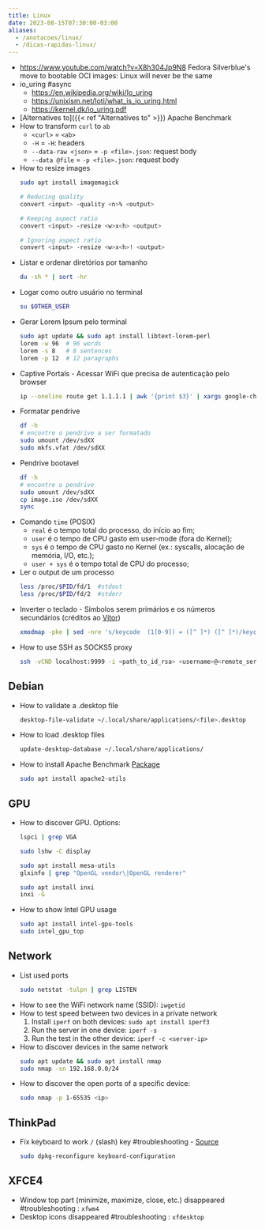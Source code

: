 ```yaml
---
title: Linux
date: 2023-08-15T07:30:00-03:00
aliases:
  - /anotacoes/linux/
  - /dicas-rapidas-linux/
---
```

- https://www.youtube.com/watch?v=X8h304Jp9N8 Fedora Silverblue's move to bootable OCI images: Linux will never be the same
- io_uring #async
	- https://en.wikipedia.org/wiki/Io_uring
	- https://unixism.net/loti/what_is_io_uring.html
	- https://kernel.dk/io_uring.pdf
- [Alternatives to]({{< ref "Alternatives to" >}}) Apache Benchmark
- How to transform `curl` to `ab`
	- `<curl>` = `<ab>`
	- `-H` = `-H`: headers
	- `--data-raw <json>` = `-p <file>.json`: request body
	- `--data @file` = `-p <file>.json`: request body
- How to resize images
	```bash
	sudo apt install imagemagick
	```
	```bash
	# Reducing quality
	convert <input> -quality <n>% <output>
	```
	```bash
	# Keeping aspect ratio
	convert <input> -resize <w>x<h> <output>
	```
	```bash
	# Ignoring aspect ratio
	convert <input> -resize <w>x<h>! <output>
	```
- Listar e ordenar diretórios por tamanho
	```bash
	du -sh * | sort -hr
	```
- Logar como outro usuário no terminal
	```bash
	su $OTHER_USER
	```
- Gerar Lorem Ipsum pelo terminal
	```bash
	sudo apt update && sudo apt install libtext-lorem-perl
	lorem -w 96  # 96 words
	lorem -s 8   # 8 sentences
	lorem -p 12  # 12 paragraphs
	```
- Captive Portals - Acessar WiFi que precisa de autenticação pelo browser
	```bash
	ip --oneline route get 1.1.1.1 | awk '{print $3}' | xargs google-chrome
	```
- Formatar pendrive
	```bash
	df -h 
	# encontre o pendrive a ser formatado
	sudo umount /dev/sdXX
	sudo mkfs.vfat /dev/sdXX
	```
- Pendrive bootavel
	```bash
	df -h
	# encontre o pendrive
	sudo umount /dev/sdXX
	cp image.iso /dev/sdXX
	sync
	```
- Comando `time` (POSIX)
	- `real` é o tempo total do processo, do início ao fim;
	- `user` é o tempo de CPU gasto em user-mode (fora do Kernel);
	- `sys` é o tempo de CPU gasto no Kernel (ex.: syscalls, alocação de memória, I/O, etc.);
	- `user + sys` é o tempo total de CPU do processo;
- Ler o output de um processo
	```bash
	less /proc/$PID/fd/1  #stdout
	less /proc/$PID/fd/2  #stderr
	```
- Inverter o teclado - Símbolos serem primários e os números secundários (créditos ao [Vítor](https://elmord.org/))
	```bash
	xmodmap -pke | sed -nre 's/keycode  (1[0-9]) = ([^ ]*) ([^ ]*)/keycode \1 = \3 \2/p' | xmodmap -
	```
- How to use SSH as SOCKS5 proxy
	```bash
	ssh -vCND localhost:9999 -i <path_to_id_rsa> <username>@<remote_server>
	```

## Debian
- How to validate a .desktop file
	```bash
	desktop-file-validate ~/.local/share/applications/<file>.desktop
	```
- How to load .desktop files
	```bash
	update-desktop-database ~/.local/share/applications/
	```
- How to install Apache Benchmark [Package](https://packages.debian.org/sid/apache2-utils)
	```bash
	sudo apt install apache2-utils
	```

## GPU
- How to discover GPU. Options:
	```bash
	lspci | grep VGA
	```
	```bash
	sudo lshw -C display
	```
	```bash
	sudo apt install mesa-utils
	glxinfo | grep "OpenGL vendor\|OpenGL renderer"
	```
	```bash
	sudo apt install inxi
	inxi -G
	```
	
- How to show Intel GPU usage
	```bash
	sudo apt install intel-gpu-tools
	sudo intel_gpu_top
	```

## Network
- List used ports
	```bash
	sudo netstat -tulpn | grep LISTEN
	```
- How to see the WiFi network name (SSID): `iwgetid`
- How to test speed between two devices in a private network
	1. Install `iperf` on both devices: `sudo apt install iperf3`
	2. Run the server in one device: `iperf -s`
	3. Run the test in the other device: `iperf -c <server-ip>`
- How to discover devices in the same network
	```bash
	sudo apt update && sudo apt install nmap
	sudo nmap -sn 192.168.0.0/24
	```
- How to discover the open ports of a specific device: 
	```bash
	sudo nmap -p 1-65535 <ip>
	```

## ThinkPad
- Fix keyboard to work `/` (slash) key #troubleshooting - [Source](https://askubuntu.com/questions/184465/slash-in-thinkpad-t420-abnt-keyboard)
	```bash
	sudo dpkg-reconfigure keyboard-configuration
	```

## XFCE4
- Window top part (minimize, maximize, close, etc.) disappeared #troubleshooting : `xfwm4`
- Desktop icons disappeared #troubleshooting : `xfdesktop`